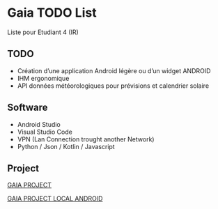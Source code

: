 
# Gaia TODO List

Liste pour Etudiant 4 (IR)
## TODO

- Création d’une application Android légère ou d’un widget ANDROID
- IHM ergonomique
- API données météorologiques pour prévisions et calendrier solaire



## Software

- Android Studio
- Visual Studio Code
- VPN (Lan Connection trought another Network)
- Python / Json / Kotlin / Javascript



## Project

[GAIA PROJECT](https://github.com/Jodis974/Projet-E6-IR-GAIA)

[GAIA PROJECT LOCAL ANDROID](https://github.com/Jodis974/GAIA)

